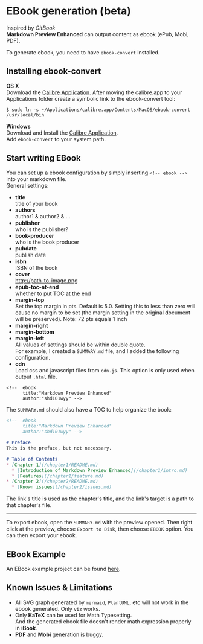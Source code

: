 # EBook generation (beta)
Inspired by *GitBook*  
**Markdown Preview Enhanced** can output content as ebook (ePub, Mobi, PDF).   

To generate ebook, you need to have `ebook-convert` installed.  

## Installing ebook-convert
**OS X**  
Download the [Calibre Application](https://calibre-ebook.com/download). After moving the calibre.app to your Applications folder create a symbolic link to the ebook-convert tool:
```shell
$ sudo ln -s ~/Applications/calibre.app/Contents/MacOS/ebook-convert /usr/local/bin
```
**Windows**  
Download and Install the [Calibre Application](https://calibre-ebook.com/download).  
Add `ebook-convert` to your system path.

## Start writing EBook    
You can set up a ebook configuration by simply inserting `<!-- ebook -->` into your markdown file.  
General settings:  
* **title**  
title of your book  
* **authors**  
author1 & author2 & ...  
* **publisher**  
who is the publisher?  
* **book-producer**  
who is the book producer  
* **pubdate**  
publish date  
* **isbn**  
ISBN of the book  
* **cover**  
http://path-to-image.png  
* **epub-toc-at-end**  
whether to put TOC at the end
* **margin-top**  
Set the top margin in pts. Default is 5.0. Setting this to less than zero will cause no margin to be set (the margin setting in the original document will be preserved). Note: 72 pts equals 1 inch
* **margin-right**
* **margin-bottom**
* **margin-left**  
All values of settings should be within double quote.     
For example, I created a `SUMMARY.md` file, and I added the following configuration.
* **cdn**  
Load css and javascript files from `cdn.js`. This option is only used when output `.html` file.
```
<!--  ebook
      title:"Markdown Preview Enhanced"
      author:"shd101wyy" -->
```

The `SUMMARY.md` should also have a TOC to help organize the book:
```markdown
<!--  ebook
      title:"Markdown Preview Enhanced"
      author:"shd101wyy" -->

# Preface  
This is the preface, but not necessary.

# Table of Contents
* [Chapter 1](/chapter1/README.md)
  * [Introduction of Markdown Preview Enhanced](/chapter1/intro.md)
  * [Features](/chapter1/feature.md)
* [Chapter 2](/chapter2/README.md)
  * [Known issues](/chapter2/issues.md)
```

The link's title is used as the chapter's title, and the link's target is a path to that chapter's file.  

---

To export ebook, open the `SUMMARY.md` with the preview opened. Then right click at the preview, choose `Export to Disk`, then choose `EBOOK` option. You can then export your ebook.

## EBook Example
An EBook example project can be found [here](https://github.com/shd101wyy/ebook-example).   

## Known Issues & Limitations
* All SVG graph generated by `mermaid`, `PlantUML`, etc will not work in the ebook generated. Only `viz` works.   
* Only **KaTeX** can be used for Math Typesetting.   
  And the generated ebook file doesn't render math expression properly in **iBook**.
* **PDF** and **Mobi** generation is buggy.
